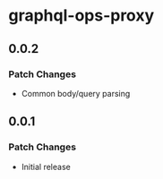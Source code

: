 # graphql-ops-proxy

## 0.0.2

### Patch Changes

- Common body/query parsing

## 0.0.1

### Patch Changes

- Initial release

